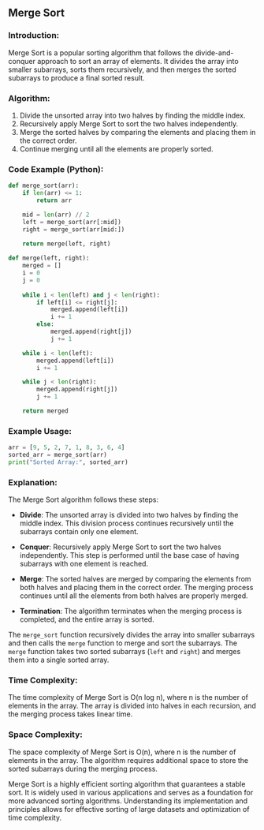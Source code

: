 ## Merge Sort

### Introduction:
Merge Sort is a popular sorting algorithm that follows the divide-and-conquer approach to sort an array of elements. It divides the array into smaller subarrays, sorts them recursively, and then merges the sorted subarrays to produce a final sorted result.

### Algorithm:
1. Divide the unsorted array into two halves by finding the middle index.
2. Recursively apply Merge Sort to sort the two halves independently.
3. Merge the sorted halves by comparing the elements and placing them in the correct order.
4. Continue merging until all the elements are properly sorted.

### Code Example (Python):
```python
def merge_sort(arr):
    if len(arr) <= 1:
        return arr

    mid = len(arr) // 2
    left = merge_sort(arr[:mid])
    right = merge_sort(arr[mid:])
    
    return merge(left, right)

def merge(left, right):
    merged = []
    i = 0
    j = 0
    
    while i < len(left) and j < len(right):
        if left[i] <= right[j]:
            merged.append(left[i])
            i += 1
        else:
            merged.append(right[j])
            j += 1

    while i < len(left):
        merged.append(left[i])
        i += 1

    while j < len(right):
        merged.append(right[j])
        j += 1

    return merged
```

### Example Usage:
```python
arr = [9, 5, 2, 7, 1, 8, 3, 6, 4]
sorted_arr = merge_sort(arr)
print("Sorted Array:", sorted_arr)
```

### Explanation:
The Merge Sort algorithm follows these steps:

- **Divide**: The unsorted array is divided into two halves by finding the middle index. This division process continues recursively until the subarrays contain only one element.

- **Conquer**: Recursively apply Merge Sort to sort the two halves independently. This step is performed until the base case of having subarrays with one element is reached.

- **Merge**: The sorted halves are merged by comparing the elements from both halves and placing them in the correct order. The merging process continues until all the elements from both halves are properly merged.

- **Termination**: The algorithm terminates when the merging process is completed, and the entire array is sorted.

The `merge_sort` function recursively divides the array into smaller subarrays and then calls the `merge` function to merge and sort the subarrays. The `merge` function takes two sorted subarrays (`left` and `right`) and merges them into a single sorted array.

### Time Complexity:
The time complexity of Merge Sort is O(n log n), where n is the number of elements in the array. The array is divided into halves in each recursion, and the merging process takes linear time.

### Space Complexity:
The space complexity of Merge Sort is O(n), where n is the number of elements in the array. The algorithm requires additional space to store the sorted subarrays during the merging process.

Merge Sort is a highly efficient sorting algorithm that guarantees a stable sort. It is widely used in various applications and serves as a foundation for more advanced sorting algorithms. Understanding its implementation and principles allows for effective sorting of large datasets and optimization of time complexity.